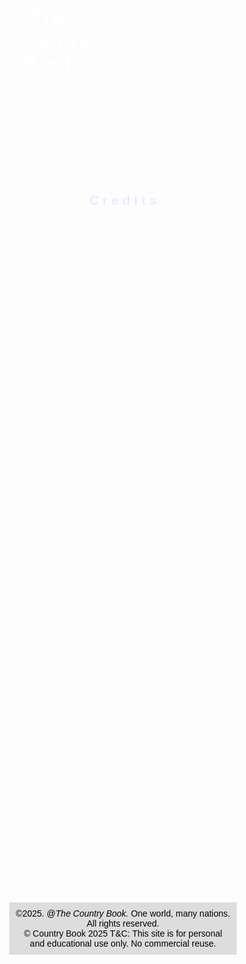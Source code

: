 <!DOCTYPE html>
<html>
<head>
  <title>Home</title>
  <style>
    * {
      margin: 0;
      padding: 0;
      box-sizing: border-box;
      font-family: sans-serif;
    }

    body {
      background-image: url("earth-at-night.jpg"); 
      background-size: cover;
      background-position: center;
      background-repeat: no-repeat;
      background-attachment: fixed;
      color: #fff;
    }

    .overlay {
      background-color: rgba(0, 0, 0, 0.55);
      min-height: 100vh;
    }

    .main-content {
      padding-bottom: 40px;
    }

    header {
      background-image: url("sohan2.png");

      color: white;
      display: flex;
      justify-content: space-between;
      align-items: center;
      padding: 20px;
    }

    .logo {
      color: white;
      font-size: 34px;
      font-weight: bold;
      display: flex;
      flex-direction: column;
      line-height: 1.1;
    }

    .tagline {
      font-size: 18px;
      color: white;
      margin-top: 4px;
    }

    nav a {
      margin: 0 11px;
      color: white;
      text-decoration: none;
      font-weight: bold;
    }

    nav a:hover {
      color: white;
    }

    section.hero {
      padding: 40px 20px;
      text-align: center;
    }

    section.hero p {
      color: #F5F5DC;
      font-size: 18px;
      line-height: 1.6;
       text-shadow: 1px 1px 3px rgba(0, 0, 0, 0.5);
    }

    .hero img {
      max-width: 300px;
      width: 100%;
      margin: 20px auto;
      display: block;
    }

    footer {
      background-color: #ddd;
      text-align: center;
      padding: 10px;
      margin-top: 20px;
      color: #000;
    }

  </style>
</head>
<body>

<div class="main-content">

  <header>
    <div class="logo">
      <div class="logo-title">The Country Book</div>
      <div class="tagline">One world, many nations</div>
    </div>
    <nav>
      <a href="home.html">Home</a>
      <a href="contrysite[a-m].html">Country site[A-M]</a>
      <a href="contrysite[n-z].html">[N-Z]</a>
      <a href="credits.html">Credits</a>
      <a href="aboutus.html">About Us</a>
      <a href="awonderfulworld.html">A Wonderful World</a>
    </nav>
  </header>
  <section class="hero">
    <h1 style="color:#f2e5ff">C r e d i t s</h1>
<br>

<br><br><br><br>
<center><marquee behavior="scroll" direction="up"bgcolor="" width="80%" scrollamount="3">
<font face="Arial" color="white" size="4">

<center><br>
                 <b>DESIGNED AND DEVELOPED BY:</b>&nbsp;&nbsp;&nbsp;&nbsp;&nbsp;&nbsp;SOHAN BERA (ADMINISTRATOR)<br><br><br></right>
                 <b>PROGRAMMING AND EXECUTION:</b> &nbsp;&nbsp;&nbsp;&nbsp;&nbsp;&nbsp;ADMINISTRATOR
<br><br>
                         <center><b>-----VISUAL AND CONTENTS-----<b></center>
<br><br>
                             WEBSITE PLANNING---- ADMINISTRATOR<br>
                         TABLE AND FORMATIONS---- ADMINISTRATOR<br>
                                 COUNTRY INFO---- Wikipedia, CIA World Factbook, UN, World Bank<br>
              SPECIAL THANKS FOR COUNTRY INFO---- ChatGPT(OpenAI)<br>
<br><br>
                            <center><b>------ TOOLS ------</b></center>
<br><br>
               CODE EDITING ----- VISUAL STUDIO CODE & NOTEPAD<br><br>
                         IMAGE TOOLS----- M.S COPILOT & GOOGLE<br><br>
               <center>IMAGE ILLUSTRATIONS AND PLANNING BY ADMINISTRATOR</center>
<br><br>
                                 EDITED BY SOHAN BERA<br><br>
                     SPECIAL THANKS TO NILIMA BERA & ChatGPT(OpenAI)<br><br>
                       <b>&copy 2025 The Country Book. Find every country in one book.</b>
</font>
        </marquee></center>
<footer>
  &copy;2025. <i>@The Country Book. </i>One world, many nations. All rights reserved.<br>&copy Country Book 2025 T&C: This site is for personal and educational use only. No commercial reuse.
</footer>

</body>
</html>


